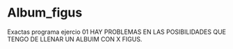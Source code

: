 # Album_figus
Exactas programa ejercio 01
HAY PROBLEMAS EN LAS POSIBILIDADES QUE TENGO DE LLENAR UN ALBUIM CON X FIGUS.

